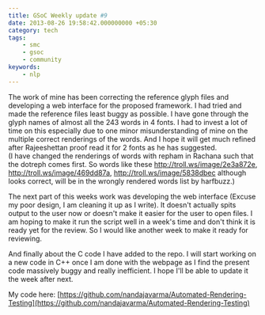 ```yaml
---
title: GSoC Weekly update #9
date: 2013-08-26 19:58:42.000000000 +05:30
category: tech
tags:
    - smc
    - gsoc
    - community
keywords:
    - nlp
---
```



The work of mine has been correcting the reference glyph files and developing a web interface for the proposed framework. I had tried and made the reference files least buggy as possible. I have gone through the glyph names of almost all the 243 words in 4 fonts. I had to invest a lot of time on this especially due to one minor misunderstanding of mine on the multiple correct renderings of the words. And I hope it will get much refined after Rajeeshettan proof read it for 2 fonts as he has suggested.  
(I have changed the renderings of words with repham in Rachana such that the dotreph comes first. So words like these http://troll.ws/image/2e3a872e, http://troll.ws/image/469dd87a, http://troll.ws/image/5838dbec although looks correct, will be in the wrongly rendered words list by harfbuzz.)

The next part of this weeks work was developing the web interface (Excuse my poor design, I am cleaning it up as I write). It doesn't actually spits output to the user now or doesn't make it easier for the user to open files. I am hoping to make it run the script well in a week's time and don't think it is ready yet for the review. So I would like another week to make it ready for reviewing.

And finally about the C code I have added to the repo. I will start working on a new code in C++ once I am done with the webpage as I find the present code massively buggy and really inefficient. I hope I'll be able to update it the week after next.

My code here: [https://github.com/nandajavarma/Automated-Rendering-Testing](https://github.com/nandajavarma/Automated-Rendering-Testing)
